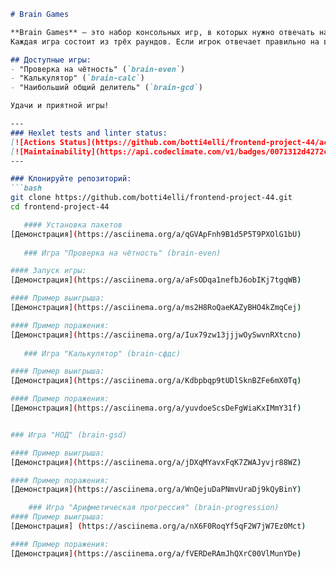 ```markdown
# Brain Games

**Brain Games** — это набор консольных игр, в которых нужно отвечать на простые математические вопросы.  
Каждая игра состоит из трёх раундов. Если игрок отвечает правильно на все три вопроса, он побеждает.

## Доступные игры:
- "Проверка на чётность" (`brain-even`)
- "Калькулятор" (`brain-calc`)
- "Наибольший общий делитель" (`brain-gcd`)

Удачи и приятной игры!

---
### Hexlet tests and linter status:
[![Actions Status](https://github.com/botti4elli/frontend-project-44/actions/workflows/hexlet-check.yml/badge.svg)](https://github.com/botti4elli/frontend-project-44/actions)
[![Maintainability](https://api.codeclimate.com/v1/badges/0071312d4272cb397455/maintainability)](https://codeclimate.com/github/botti4elli/frontend-project-44/maintainability)
---

### Клонируйте репозиторий:
```bash
git clone https://github.com/botti4elli/frontend-project-44.git
cd frontend-project-44

   #### Установка пакетов
[Демонстрация](https://asciinema.org/a/qGVApFnh9B1d5P5T9PXOlG1bU)
   
   ### Игра "Проверка на чётность" (brain-even)

#### Запуск игры:
[Демонстрация](https://asciinema.org/a/aFsODqa1nefbJ6obIKj7tgqWB)

#### Пример выигрыша:
[Демонстрация](https://asciinema.org/a/ms2H8RoQaeKAZyBHO4kZmqCej)

#### Пример поражения:
[Демонстрация](https://asciinema.org/a/Iux79zw13jjjwOySwvnRXtcno)
  
   ### Игра "Калькулятор" (brain-сфдс)

#### Пример выигрыша:
[Демонстрация](https://asciinema.org/a/Kdbpbqp9tUDlSknBZFe6mX0Tq)

#### Пример поражения:
[Демонстрация](https://asciinema.org/a/yuvdoeScsDeFgWiaKxIMmY31f)


### Игра "НОД" (brain-gsd)

#### Пример выигрыша:
[Демонстрация](https://asciinema.org/a/jDXqMYavxFqK7ZWAJyvjr88WZ)

#### Пример поражения:
[Демонстрация](https://asciinema.org/a/WnQejuDaPNmvUraDj9kQyBinY)

    ### Игра "Арифметическая прогрессия" (brain-progression)
#### Пример выигрыша:
[Демонстрация] (https://asciinema.org/a/nX6F0RoqYf5qF2W7jW7Ez0Mct)

#### Пример поражения:
[Демонстрация](https://asciinema.org/a/fVERDeRAmJhQXrC00VlMunYDe)

